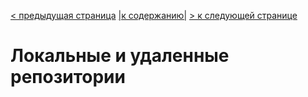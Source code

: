 [< предыдущая страница](./2.create_repo.md "Создание репозитория") [|к содержанию|](./README.md "Содержание") [> к следующей странице](./4.protocol_git.md "Протоколы GIT")  
# Локальные и удаленные репозитории